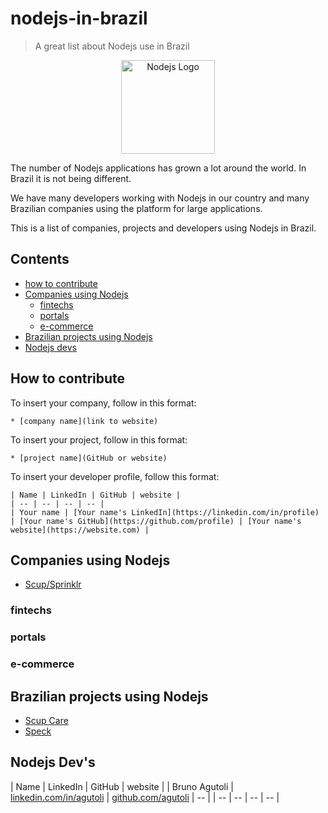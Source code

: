 # nodejs-in-brazil

> A great list about Nodejs use in Brazil

<p align="center">
  <img src="https://github.com/woliveiras/nodejs-in-brazil/blob/master/assets/logo-hexagon.png?raw=true" alt="Nodejs Logo" title="Nodejs Logo" width="150px">
</p>

The number of Nodejs applications has grown a lot around the world. In Brazil it is not being different.

We have many developers working with Nodejs in our country and many Brazilian companies using the platform for large applications.

This is a list of companies, projects and developers using Nodejs in Brazil.

## Contents

* [how to contribute](#how-to-contribute)
* [Companies using Nodejs](#companies-using-nodejs)
  * [fintechs](#fintechs)
  * [portals](#portals)
  * [e-commerce](#e-commerce)
* [Brazilian projects using Nodejs](#brazilian-projects-using-nodejs)
* [Nodejs devs](#nodejs-devs)

## How to contribute

To insert your company, follow in this format:

```
* [company name](link to website)
```

To insert your project, follow in this format:

```
* [project name](GitHub or website)
```

To insert your developer profile, follow this format:

```
| Name | LinkedIn | GitHub | website |
| -- | -- | -- | -- |
| Your name | [Your name's LinkedIn](https://linkedin.com/in/profile) | [Your name's GitHub](https://github.com/profile) | [Your name's website](https://website.com) |
```

## Companies using Nodejs
* [Scup/Sprinklr](https://www.sprinklr.com/pt-br/)

### fintechs
### portals
### e-commerce

## Brazilian projects using Nodejs
* [Scup Care](https://www.scup.com/en/)
* [Speck](https://github.com/scup/speck)

## Nodejs Dev's

| Name | LinkedIn | GitHub | website |
| Bruno Agutoli | [linkedin.com/in/agutoli](https://www.linkedin.com/in/agutoli/) | [github.com/agutoli](https://github.com/agutoli) | -- |
| -- | -- | -- | -- |
